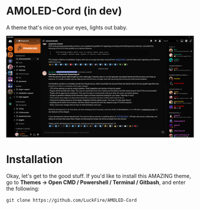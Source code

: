 # AMOLED-Cord (in dev)
A theme that's nice on your eyes, lights out baby.

![Preview](./Previews/ChatPreview.png)

# Installation
Okay, let's get to the good stuff. If you'd like to install this AMAZING theme, go to **Themes -> Open CMD / Powershell / Terminal / Gitbash**, and enter the following:
```
git clone https://github.com/LuckFire/AMOLED-Cord
```
